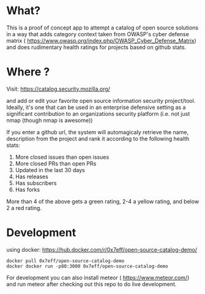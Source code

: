 # What?
This is a proof of concept app to attempt a catalog of open source solutions
in a way that adds category context taken from OWASP's cyber defense matrix ( https://www.owasp.org/index.php/OWASP_Cyber_Defense_Matrix)
and does rudimentary health ratings for projects based on github stats.


# Where ?
Visit:
https://catalog.security.mozilla.org/

and add or edit your favorite open source information security project/tool. Ideally, it's one
that can be used in an enterprise defensive setting as a significant contribution to an organizations
security platform (i.e. not just nmap (though nmap is awesome))

If you enter a github url, the system will automagicaly retrieve the name, description from the project and rank it according to the following health stats:
1) More closed issues than open issues
2) More closed PRs than open PRs
3) Updated in the last 30 days
4) Has releases
5) Has subscribers
6) Has forks

More than 4 of the above gets a green rating, 2-4 a yellow rating, and below 2 a red rating.

# Development
using docker: https://hub.docker.com/r/0x7eff/open-source-catalog-demo/

```
docker pull 0x7eff/open-source-catalog-demo
docker docker run -p80:3000 0x7eff/open-source-catalog-demo
```

For development you can also install meteor ( https://www.meteor.com/)
and run meteor after checking out this repo to do live development.
